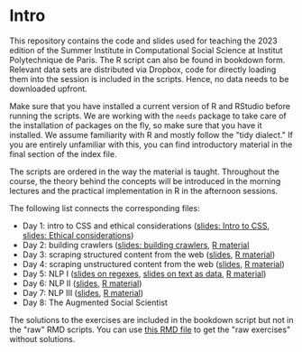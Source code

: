 # Intro

This repository contains the code and slides used for teaching the 2023 edition of the Summer Institute in Computational Social Science at Institut Polytechnique de Paris. The R script can also be found in bookdown form. Relevant data sets are distributed via Dropbox, code for directly loading them into the session is included in the scripts. Hence, no data needs to be downloaded upfront.

Make sure that you have installed a current version of R and RStudio before running the scripts. We are working with the `needs` package to take care of the installation of packages on the fly, so make sure that you have it installed. We assume familiarity with R and mostly follow the "tidy dialect." If you are entirely unfamiliar with this, you can find introductory material in the final section of the index file.

The scripts are ordered in the way the material is taught. Throughout the course, the theory behind the concepts will be introduced in the morning lectures and the practical implementation in R in the afternoon sessions.

The following list connects the corresponding files:

* Day 1: intro to CSS and ethical considerations ([slides: Intro to CSS](), [slides: Ethical considerations]())
* Day 2: building crawlers ([slides: building crawlers](), [R material]()
* Day 3: scraping structured content from the web ([slides](), [R material]())
* Day 4: scraping unstructured content from the web ([slides](), [R material]())
* Day 5: NLP I ([slides on regexes](sicss2022-day4.1_unstructured), [slides on text as data](), [R material]())
* Day 6: NLP II ([slides](), [R material]())
* Day 7: NLP III ([slides](), [R material]())
* Day 8: The Augmented Social Scientist


The solutions to the exercises are included in the bookdown script but not in the "raw" RMD scripts. You can use [this RMD file]() to get the "raw exercises" without solutions. 
